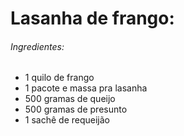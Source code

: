 # Lasanha de frango:

###### Ingredientes:

- 1 quilo de frango
- 1 pacote e massa pra lasanha
- 500 gramas de queijo
- 500 gramas de presunto
- 1 sachê de requeijão

